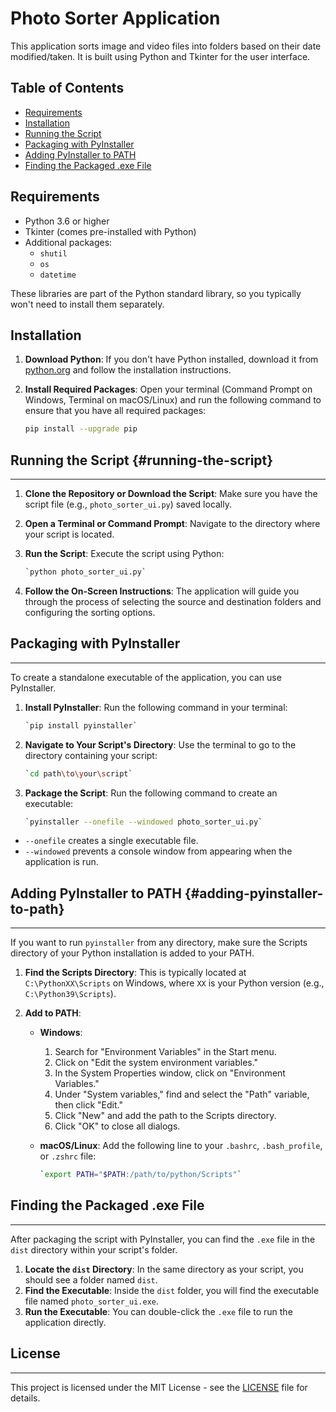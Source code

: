 # Photo Sorter Application

This application sorts image and video files into folders based on their date modified/taken. It is built using Python and Tkinter for the user interface.

## Table of Contents

- [Requirements](#requirements)
- [Installation](#installation)
- [Running the Script](#running-the-script)
- [Packaging with PyInstaller](#packaging-with-pyinstaller)
- [Adding PyInstaller to PATH](#adding-pyinstaller-to-path)
- [Finding the Packaged .exe File](#finding-the-packaged-exe-file)

## Requirements

- Python 3.6 or higher
- Tkinter (comes pre-installed with Python)
- Additional packages:
  - `shutil`
  - `os`
  - `datetime`

These libraries are part of the Python standard library, so you typically won't need to install them separately.

## Installation

1. **Download Python**: If you don't have Python installed, download it from [python.org](https://www.python.org/downloads/) and follow the installation instructions.

2. **Install Required Packages**: Open your terminal (Command Prompt on Windows, Terminal on macOS/Linux) and run the following command to ensure that you have all required packages:

   ```bash
   pip install --upgrade pip
   ```

## Running the Script {#running-the-script}

---

1.  **Clone the Repository or Download the Script**: Make sure you have the script file (e.g., `photo_sorter_ui.py`) saved locally.
2.  **Open a Terminal or Command Prompt**: Navigate to the directory where your script is located.
3.  **Run the Script**: Execute the script using Python:

    ```bash
    `python photo_sorter_ui.py`
    ```

4.  **Follow the On-Screen Instructions**: The application will guide you through the process of selecting the source and destination folders and configuring the sorting options.

## Packaging with PyInstaller

---

To create a standalone executable of the application, you can use PyInstaller.

1.  **Install PyInstaller**: Run the following command in your terminal:

    ```bash
    `pip install pyinstaller`
    ```

2.  **Navigate to Your Script's Directory**: Use the terminal to go to the directory containing your script:

    ```bash
    `cd path\to\your\script`
    ```

3.  **Package the Script**: Run the following command to create an executable:

    ```bash
    `pyinstaller --onefile --windowed photo_sorter_ui.py`
    ```

- `--onefile` creates a single executable file.
- `--windowed` prevents a console window from appearing when the application is run.

## Adding PyInstaller to PATH {#adding-pyinstaller-to-path}

---

If you want to run `pyinstaller` from any directory, make sure the Scripts directory of your Python installation is added to your PATH.

1.  **Find the Scripts Directory**: This is typically located at `C:\PythonXX\Scripts` on Windows, where `XX` is your Python version (e.g., `C:\Python39\Scripts`).
2.  **Add to PATH**:

    - **Windows**:
      1.  Search for "Environment Variables" in the Start menu.
      2.  Click on "Edit the system environment variables."
      3.  In the System Properties window, click on "Environment Variables."
      4.  Under "System variables," find and select the "Path" variable, then click "Edit."
      5.  Click "New" and add the path to the Scripts directory.
      6.  Click "OK" to close all dialogs.
    - **macOS/Linux**: Add the following line to your `.bashrc`, `.bash_profile`, or `.zshrc` file:

      ```bash
      `export PATH="$PATH:/path/to/python/Scripts"`
      ```

## Finding the Packaged .exe File

---

After packaging the script with PyInstaller, you can find the `.exe` file in the `dist` directory within your script's folder.

1.  **Locate the `dist` Directory**: In the same directory as your script, you should see a folder named `dist`.
2.  **Find the Executable**: Inside the `dist` folder, you will find the executable file named `photo_sorter_ui.exe`.
3.  **Run the Executable**: You can double-click the `.exe` file to run the application directly.

## License

---

This project is licensed under the MIT License - see the [LICENSE](LICENSE) file for details.
